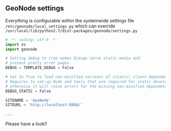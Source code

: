## GeoNode settings

Everything is configurable within the systemwide settings file `/etc/geonode/local_settings.py` which can override `/usr/local/lib/python2.7/dist-packages/geonode/settings.py`

```python
# -*- coding: utf-8 -*-
import os
import geonode

# Setting debug to true makes Django serve static media and
# present pretty error pages.
DEBUG = TEMPLATE_DEBUG = False

# Set to True to load non-minified versions of (static) client dependencies
# Requires to set-up Node and tools that are required for static development
# otherwise it will raise errors for the missing non-minified dependencies
DEBUG_STATIC = False

SITENAME = 'GeoNode'
SITEURL = 'http://localhost:8888/'

...
```
Please have a look!!
